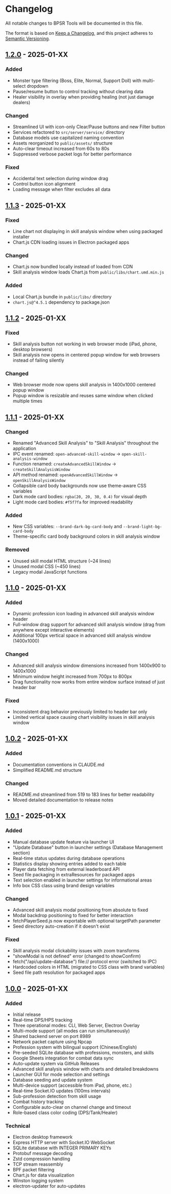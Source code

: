 # Changelog

All notable changes to BPSR Tools will be documented in this file.

The format is based on [Keep a Changelog](https://keepachangelog.com/en/1.0.0/),
and this project adheres to [Semantic Versioning](https://semver.org/spec/v2.0.0.html).

## [1.2.0] - 2025-01-XX

### Added

- Monster type filtering (Boss, Elite, Normal, Support Doll) with multi-select dropdown
- Pause/resume button to control tracking without clearing data
- Healer visibility in overlay when providing healing (not just damage dealers)

### Changed

- Streamlined UI with icon-only Clear/Pause buttons and new Filter button
- Services refactored to `src/server/service/` directory
- Database models use capitalized naming convention
- Assets reorganized to `public/assets/` structure
- Auto-clear timeout increased from 60s to 80s
- Suppressed verbose packet logs for better performance

### Fixed

- Accidental text selection during window drag
- Control button icon alignment
- Loading message when filter excludes all data

## [1.1.3] - 2025-01-XX

### Fixed

- Line chart not displaying in skill analysis window when using packaged installer
- Chart.js CDN loading issues in Electron packaged apps

### Changed

- Chart.js now bundled locally instead of loaded from CDN
- Skill analysis window loads Chart.js from `public/libs/chart.umd.min.js`

### Added

- Local Chart.js bundle in `public/libs/` directory
- `chart.js@^4.5.1` dependency to package.json

## [1.1.2] - 2025-01-XX

### Fixed

- Skill analysis button not working in web browser mode (iPad, phone, desktop browsers)
- Skill analysis now opens in centered popup window for web browsers instead of failing silently

### Changed

- Web browser mode now opens skill analysis in 1400x1000 centered popup window
- Popup window is resizable and reuses same window when clicked multiple times

## [1.1.1] - 2025-01-XX

### Changed

- Renamed "Advanced Skill Analysis" to "Skill Analysis" throughout the application
- IPC event renamed: `open-advanced-skill-window` → `open-skill-analysis-window`
- Function renamed: `createAdvancedSkillWindow` → `createSkillAnalysisWindow`
- API method renamed: `openAdvancedSkillWindow` → `openSkillAnalysisWindow`
- Collapsible card body backgrounds now use theme-aware CSS variables
- Dark mode card bodies: `rgba(20, 20, 30, 0.4)` for visual depth
- Light mode card bodies: `#f5f7fa` for improved readability

### Added

- New CSS variables: `--brand-dark-bg-card-body` and `--brand-light-bg-card-body`
- Theme-specific card body background colors in skill analysis window

### Removed

- Unused skill modal HTML structure (~24 lines)
- Unused modal CSS (~450 lines)
- Legacy modal JavaScript functions

## [1.1.0] - 2025-01-XX

### Added

- Dynamic profession icon loading in advanced skill analysis window header
- Full-window drag support for advanced skill analysis window (drag from anywhere except interactive elements)
- Additional 100px vertical space in advanced skill analysis window (1400x1000)

### Changed

- Advanced skill analysis window dimensions increased from 1400x900 to 1400x1000
- Minimum window height increased from 700px to 800px
- Drag functionality now works from entire window surface instead of just header bar

### Fixed

- Inconsistent drag behavior previously limited to header bar only
- Limited vertical space causing chart visibility issues in skill analysis window

## [1.0.2] - 2025-01-XX

### Added

- Documentation conventions in CLAUDE.md
- Simplified README.md structure

### Changed

- README.md streamlined from 519 to 183 lines for better readability
- Moved detailed documentation to release notes

## [1.0.1] - 2025-01-XX

### Added

- Manual database update feature via launcher UI
- "Update Database" button in launcher settings (Database Management section)
- Real-time status updates during database operations
- Statistics display showing entries added to each table
- Player data fetching from external leaderboard API
- Seed file packaging in extraResources for packaged apps
- Text selection enabled in launcher settings for informational areas
- Info box CSS class using brand design variables

### Changed

- Advanced skill analysis modal positioning from absolute to fixed
- Modal backdrop positioning to fixed for better interaction
- fetchPlayerSeed.js now exportable with optional targetPath parameter
- Seed directory auto-creation if it doesn't exist

### Fixed

- Skill analysis modal clickability issues with zoom transforms
- "showModal is not defined" error (changed to showConfirm)
- fetch("/api/update-database") file:// protocol error (switched to IPC)
- Hardcoded colors in HTML (migrated to CSS class with brand variables)
- Seed file path resolution for packaged apps

## [1.0.0] - 2025-01-XX

### Added

- Initial release
- Real-time DPS/HPS tracking
- Three operational modes: CLI, Web Server, Electron Overlay
- Multi-mode support (all modes can run simultaneously)
- Shared backend server on port 8989
- Network packet capture using Npcap
- Profession system with bilingual support (Chinese/English)
- Pre-seeded SQLite database with professions, monsters, and skills
- Google Sheets integration for combat data sync
- Auto-update system via GitHub Releases
- Advanced skill analysis window with charts and detailed breakdowns
- Launcher GUI for mode selection and settings
- Database seeding and update system
- Multi-device support (accessible from iPad, phone, etc.)
- Real-time Socket.IO updates (100ms intervals)
- Sub-profession detection from skill usage
- Combat history tracking
- Configurable auto-clear on channel change and timeout
- Role-based class color coding (DPS/Tank/Healer)

### Technical

- Electron desktop framework
- Express HTTP server with Socket.IO WebSocket
- SQLite database with INTEGER PRIMARY KEYs
- Protobuf message decoding
- Zstd compression handling
- TCP stream reassembly
- BPF packet filtering
- Chart.js for data visualization
- Winston logging system
- electron-updater for auto-updates

[1.2.0]: https://github.com/akzios/bpsr-tools/releases/tag/v1.2.0
[1.1.3]: https://github.com/akzios/bpsr-tools/releases/tag/v1.1.3
[1.1.2]: https://github.com/akzios/bpsr-tools/releases/tag/v1.1.2
[1.1.1]: https://github.com/akzios/bpsr-tools/releases/tag/v1.1.1
[1.1.0]: https://github.com/akzios/bpsr-tools/releases/tag/v1.1.0
[1.0.2]: https://github.com/akzios/bpsr-tools/releases/tag/v1.0.2
[1.0.1]: https://github.com/akzios/bpsr-tools/releases/tag/v1.0.1
[1.0.0]: https://github.com/akzios/bpsr-tools/releases/tag/v1.0.0
